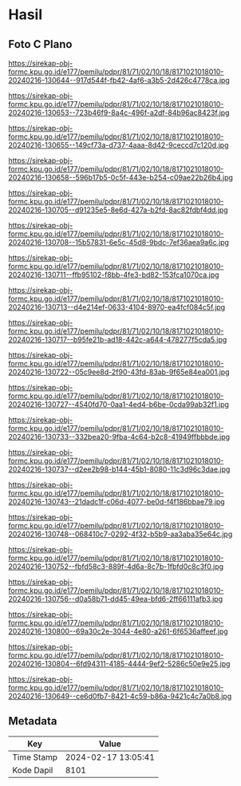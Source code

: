 # Hasil

## Foto C Plano

https://sirekap-obj-formc.kpu.go.id/e177/pemilu/pdpr/81/71/02/10/18/8171021018010-20240216-130644--917d544f-fb42-4af6-a3b5-2d426c4778ca.jpg

https://sirekap-obj-formc.kpu.go.id/e177/pemilu/pdpr/81/71/02/10/18/8171021018010-20240216-130653--723b46f9-8a4c-496f-a2df-84b96ac8423f.jpg

https://sirekap-obj-formc.kpu.go.id/e177/pemilu/pdpr/81/71/02/10/18/8171021018010-20240216-130655--149cf73a-d737-4aaa-8d42-9ceccd7c120d.jpg

https://sirekap-obj-formc.kpu.go.id/e177/pemilu/pdpr/81/71/02/10/18/8171021018010-20240216-130658--596b17b5-0c5f-443e-b254-c09ae22b26b4.jpg

https://sirekap-obj-formc.kpu.go.id/e177/pemilu/pdpr/81/71/02/10/18/8171021018010-20240216-130705--d91235e5-8e6d-427a-b2fd-8ac82fdbf4dd.jpg

https://sirekap-obj-formc.kpu.go.id/e177/pemilu/pdpr/81/71/02/10/18/8171021018010-20240216-130708--15b57831-6e5c-45d8-9bdc-7ef36aea9a6c.jpg

https://sirekap-obj-formc.kpu.go.id/e177/pemilu/pdpr/81/71/02/10/18/8171021018010-20240216-130711--ffb95102-f8bb-4fe3-bd82-153fca1070ca.jpg

https://sirekap-obj-formc.kpu.go.id/e177/pemilu/pdpr/81/71/02/10/18/8171021018010-20240216-130713--d4e214ef-0633-4104-8970-ea4fcf084c5f.jpg

https://sirekap-obj-formc.kpu.go.id/e177/pemilu/pdpr/81/71/02/10/18/8171021018010-20240216-130717--b95fe21b-ad18-442c-a644-478277f5cda5.jpg

https://sirekap-obj-formc.kpu.go.id/e177/pemilu/pdpr/81/71/02/10/18/8171021018010-20240216-130722--05c9ee8d-2f90-43fd-83ab-9f65e84ea001.jpg

https://sirekap-obj-formc.kpu.go.id/e177/pemilu/pdpr/81/71/02/10/18/8171021018010-20240216-130727--4540fd70-0aa1-4ed4-b6be-0cda99ab32f1.jpg

https://sirekap-obj-formc.kpu.go.id/e177/pemilu/pdpr/81/71/02/10/18/8171021018010-20240216-130733--332bea20-9fba-4c64-b2c8-41949ffbbbde.jpg

https://sirekap-obj-formc.kpu.go.id/e177/pemilu/pdpr/81/71/02/10/18/8171021018010-20240216-130737--d2ee2b98-b144-45b1-8080-11c3d96c3dae.jpg

https://sirekap-obj-formc.kpu.go.id/e177/pemilu/pdpr/81/71/02/10/18/8171021018010-20240216-130743--21dadc1f-c06d-4077-be0d-f4f186bbae79.jpg

https://sirekap-obj-formc.kpu.go.id/e177/pemilu/pdpr/81/71/02/10/18/8171021018010-20240216-130748--068410c7-0292-4f32-b5b9-aa3aba35e64c.jpg

https://sirekap-obj-formc.kpu.go.id/e177/pemilu/pdpr/81/71/02/10/18/8171021018010-20240216-130752--fbfd58c3-889f-4d6a-8c7b-1fbfd0c8c3f0.jpg

https://sirekap-obj-formc.kpu.go.id/e177/pemilu/pdpr/81/71/02/10/18/8171021018010-20240216-130756--d0a58b71-dd45-49ea-bfd6-2ff66111afb3.jpg

https://sirekap-obj-formc.kpu.go.id/e177/pemilu/pdpr/81/71/02/10/18/8171021018010-20240216-130800--69a30c2e-3044-4e80-a261-6f6536affeef.jpg

https://sirekap-obj-formc.kpu.go.id/e177/pemilu/pdpr/81/71/02/10/18/8171021018010-20240216-130804--6fd94311-4185-4444-9ef2-5286c50e9e25.jpg

https://sirekap-obj-formc.kpu.go.id/e177/pemilu/pdpr/81/71/02/10/18/8171021018010-20240216-130649--ce6d0fb7-8421-4c59-b86a-9421c4c7a0b8.jpg


## Metadata

| Key        | Value               |
| ---------- | ------------------- |
| Time Stamp | 2024-02-17 13:05:41 |
| Kode Dapil | 8101                |




